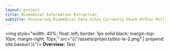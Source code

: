 ```yaml
---
layout: project
title: Biomedical Information Extraction
subtitle: Uncovering Biomedical Data Silos Currently Stuck Within Millions of Pieces of Literature
---
```


<img style="width: 40%; float: left; border: 1px solid black; margin-top: 10px; margin-right: 10px;" src="{{"/assets/projects/bio-ie-2.png" | prepend: site.baseurl }}"/>
**Overview:** 
Test
